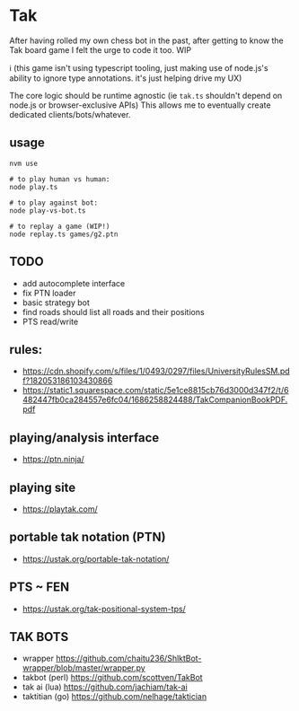 # Tak

After having rolled my own chess bot in the past, after getting to know the Tak board game
I felt the urge to code it too. WIP

ℹ️ (this game isn't using typescript tooling, just making use of node.js's ability to ignore type annotations. it's just helping drive my UX)

The core logic should be runtime agnostic (ie `tak.ts` shouldn't depend on node.js or browser-exclusive APIs)
This allows me to eventually create dedicated clients/bots/whatever.

## usage

```
nvm use

# to play human vs human:
node play.ts

# to play against bot:
node play-vs-bot.ts

# to replay a game (WIP!)
node replay.ts games/g2.ptn
```

## TODO

- add autocomplete interface
- fix PTN loader
- basic strategy bot
- find roads should list all roads and their positions
- PTS read/write

## rules: 
- https://cdn.shopify.com/s/files/1/0493/0297/files/UniversityRulesSM.pdf?182053186103430866
- https://static1.squarespace.com/static/5e1ce8815cb76d3000d347f2/t/6482447fb0ca284557e6fc04/1686258824488/TakCompanionBookPDF.pdf

## playing/analysis interface
- https://ptn.ninja/

## playing site
- https://playtak.com/

## portable tak notation (PTN)
- https://ustak.org/portable-tak-notation/

## PTS ~ FEN
- https://ustak.org/tak-positional-system-tps/

## TAK BOTS
- wrapper https://github.com/chaitu236/ShlktBot-wrapper/blob/master/wrapper.py
- takbot (perl) https://github.com/scottven/TakBot
- tak ai (lua) https://github.com/jachiam/tak-ai
- taktitian (go) https://github.com/nelhage/taktician


